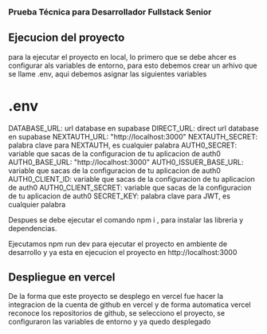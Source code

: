 ### Prueba Técnica para Desarrollador Fullstack Senior

## Ejecucion del proyecto
para la ejecutar el proyecto en local, lo primero que se debe ahcer es configurar als variables de entorno, para esto debemos crear un arhivo que se llame .env, aqui debemos asignar las siguientes variables

# .env

DATABASE_URL: url database en supabase
DIRECT_URL: direct url database en supabase
NEXTAUTH_URL: "http://localhost:3000"
NEXTAUTH_SECRET: palabra clave para NEXTAUTH, es cualquier palabra
AUTH0_SECRET: variable que sacas de la configuracion de tu aplicacion de auth0
AUTH0_BASE_URL: "http://localhost:3000"
AUTH0_ISSUER_BASE_URL: variable que sacas de la configuracion de tu aplicacion de auth0
AUTH0_CLIENT_ID: variable que sacas de la configuracion de tu aplicacion de auth0
AUTH0_CLIENT_SECRET: variable que sacas de la configuracion de tu aplicacion de auth0
SECRET_KEY: palabra clave para JWT, es cualquier palabra

Despues se debe ejecutar el comando npm i , para instalar las libreria y dependencias.

Ejecutamos npm run dev para ejecutar el proyecto en ambiente de desarrollo y ya esta en ejecucion el proyecto en http://localhost:3000

## Despliegue en vercel

De la forma que este proyecto se desplego en vercel fue hacer la integracion de la cuenta de github en vercel y de forma automatica vercel reconoce los repositorios de github, se selecciono el proyecto, se configuraron las variables de entorno y ya quedo desplegado